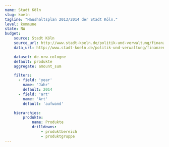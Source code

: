 ```yaml
---
name: Stadt Köln
slug: koeln
tagline: "Haushaltsplan 2013/2014 der Stadt Köln."
level: kommune
state: NW
budget:
    source: Stadt Köln
    source_url: http://www.stadt-koeln.de/politik-und-verwaltung/finanzen/os/#pg/2014/aufwand
    data_url: http://www.stadt-koeln.de/politik-und-verwaltung/finanzen/os/Hpl2013_Koeln_OS.csv

    dataset: de-nrw-cologne
    default: produkte
    aggregate: amount_sum

    filters:
      - field: 'year'
        name: 'Jahr'
        default: 2014
      - field: 'art'
        name: 'Art'
        default: 'aufwand'

    hierarchies:
        produkte:
            name: Produkte
            drilldowns:
                - produktbereich
                - produktgruppe
---
```

